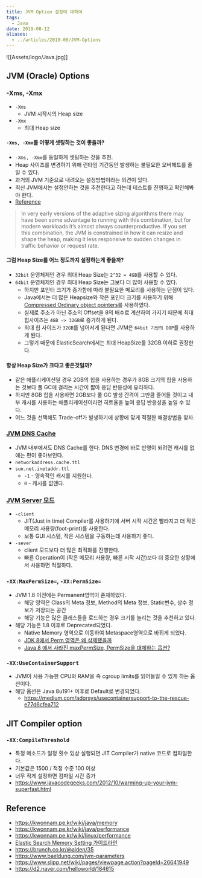 ```yaml
---
title: JVM Option 설정에 대하여
tags:
  - Java
date: 2019-08-12
aliases: 
  - ../articles/2019-08/JVM-Options
---
```


![[Assets/logo/Java.jpg]]

## JVM (Oracle) Options

### -Xms, -Xmx
- `-Xms`
    - JVM 시작시의 Heap size
- `-Xmx`
    - 최대 Heap size

#### `-Xms, -Xmx`를 어떻게 셋팅하는 것이 좋을까?
- `-Xms, -Xmx`를 동일하게 셋팅하는 것을 추천.
- Heap 사이즈를 변경하기 위해 런타임 기간동안 발생하는 불필요한 오버헤드를 줄일 수 있다.
- 과거의 JVM 기준으로 내려오는 설정방법이라는 의견이 있다.
- 최신 JVM에서는 설정안하는 것을 추천한다고 하는데 테스트를 진행하고 확인해봐야 한다.
- [Reference](https://blog.newrelic.com/technology/state-of-java/)
> In very early versions of the adaptive sizing algorithms there may have been some advantage to running with this combination, but for modern workloads it’s almost always counterproductive. If you set this combination, the JVM is constrained in how it can resize and shape the heap, making it less responsive to sudden changes in traffic behavior or request rate.

#### 그럼 Heap Size를 어느 정도까지 설정하는게 좋을까?
- `32bit` 운영체제인 경우 최대 Heap Size는 `2^32 = 4GB`를 사용할 수 있다.
- `64bit` 운영체제인 경우 최대 Heap Size는 그보다 더 많이 사용할 수 있다.
  - 하지만 포인터 크기가 증가함에 따라 불필요한 메모리를 사용하는 단점이 있다.
  - Java에서는 더 많은 Heapsize와 작은 포인터 크기를 사용하기 위해 [Compressed Ordinary object pointers](https://brunch.co.kr/@alden/35)를 사용하였다.
  - 실제로 주소가 아닌 주소의 Offset을 8의 배수로 계산하여 가지기 때문에 최대 힙사이즈는 `4GB -> 32GB`로 증가하게 된다.
  - 최대 힙 사이즈가 `32GB`를 넘어서게 된다면 JVM은 `64bit 기반의 OOP`를 사용하게 된다.
  - 그렇기 때문에 ElasticSearch에서는 최대 HeapSize를 32GB 이하로 권장한다.

#### 항상 Heap Size가 크다고 좋은것일까?
- 같은 애플리케이션일 경우 2GB의 힙을 사용하는 경우가 8GB 크기의 힙을 사용하는 것보다 풀 GC에 걸리는 시간이 짧아 응답 반응성에 유리하다.
- 하지만 8GB 힙을 사용하면 2GB보다 풀 GC 발생 간격이 그만큼 줄어들 것이고 내부 캐시를 사용하는 애플리케이션이라면 히트율을 높여 응답 반응성을 높일 수 있다.
- 어느 것을 선택해도 Trade-off가 발생하기에 상황에 맞게 적절한 해결방법을 찾자.

### [JVM DNS Cache](https://docs.oracle.com/javase/8/docs/technotes/guides/net/properties.html#nct)
- JVM 내부에서도 DNS Cache를 한다. DNS 변경에 바로 반영이 되려면 캐시를 없애는 편이 좋아보인다.
- `networkaddress.cache.ttl`
- `sun.net.inetaddr.ttl`
  - `-1` - 영속적인 캐시를 지원한다.
  - `0` - 캐시를 없앤다.

### [JVM Server 모드](https://javapapers.com/core-java/jvm-server-vs-client-mode/)
- `-client`
  - JIT(Just in time) Compiler를 사용하기에 서버 시작 시간은 빨라지고 더 작은 메모리 사용량(foot-print)를 사용한다.
  - 보통 GUI 시스템, 작은 시스템을 구동하는데 사용하기 좋다.
- `-sever`
  - client 모드보다 더 많은 최적화를 진행한다.
  - 빠른 Operation이 (작은 메모리 사용량, 빠른 시작 시간)보다 더 중요한 상황에서 사용하면 적절하다.

### `-XX:MaxPermSize=`, `-XX:PermSize=`
- JVM 1.8 이전에는 Permanent영역이 존재하였다.
  - 해당 영역은 Class의 Meta 정보, Method의 Meta 정보, Static변수, 상수 정보가 저장되는 공간
  - 해당 기능은 많은 클래스들을 로드하는 경우 크기를 늘리는 것을 추천하고 있다.
- 해당 기능은 1.8 이후로 Deprecated되었다.
  - Native Memory 영역으로 이동하여 Metaspace영역으로 바뀌게 되었다.
  - [JDK 8에서 Perm 영역은 왜 삭제됐을까](https://johngrib.github.io/wiki/java8-why-permgen-removed/)
  - [Java 8 에서 사라진 maxPermSize, PermSize을 대체하는 옵션?](https://blog.voidmainvoid.net/184)


### `-XX:UseContainerSupport`
- JVM이 사용 가능한 CPU와 RAM을 즉 cgroup limits를 읽어들일 수 있게 하는 옵션이다.
- 해당 옵션은 Java 8u191+ 이후로 Default로 변경되었다.
  - <https://medium.com/adorsys/usecontainersupport-to-the-rescue-e77d6cfea712>


## JIT Compiler option
### `-XX:CompileThreshold`
- 특정 메소드가 일정 횟수 있상 실행되면 JIT Compiler가 native 코드로 컴파일한다.
- 기본값은 1500 / 적정 수준 100 이상
- 너무 작게 설정하면 컴파일 시간 증가
- <https://www.javacodegeeks.com/2012/10/warming-up-your-jvm-superfast.html>


## Reference
- <https://kwonnam.pe.kr/wiki/java/memory>
- <https://kwonnam.pe.kr/wiki/java/performance>
- <https://kwonnam.pe.kr/wiki/linux/performance>
- [Elastic Search Memory Setting 가이드라인](https://www.elastic.co/guide/en/elasticsearch/guide/current/heap-sizing.html)
- <https://brunch.co.kr/@alden/35>
- <https://www.baeldung.com/jvm-parameters>
- <https://www.slipp.net/wiki/pages/viewpage.action?pageId=26641949>
- <https://d2.naver.com/helloworld/184615>
